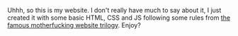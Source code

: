 Uhhh, so this is my website.
I don't really have much to say about it, I just created it with some basic HTML, CSS and JS following some rules from [the famous motherfucking website trilogy](https://thebestmotherfucking.website).
Enjoy?